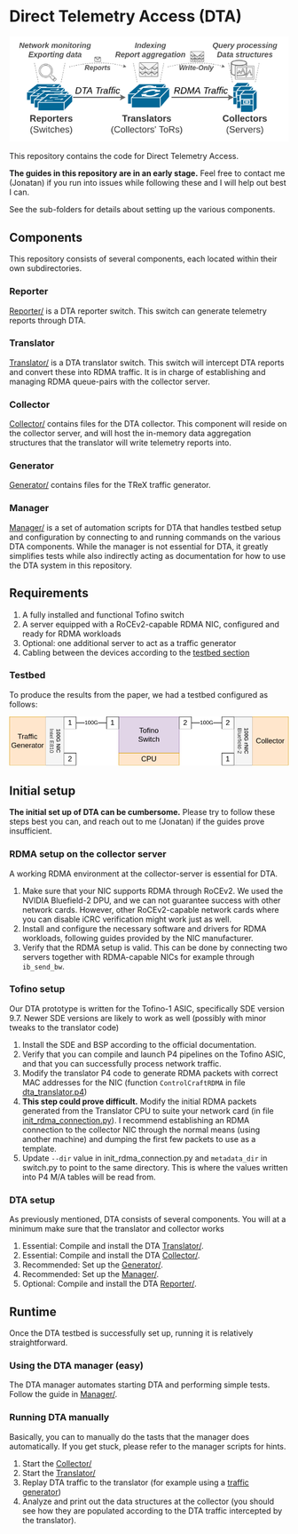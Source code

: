 # Direct Telemetry Access (DTA)
![Overview](Overview.png)

This repository contains the code for Direct Telemetry Access.

**The guides in this repository are in an early stage.**
Feel free to contact me (Jonatan) if you run into issues while following these and I will help out best I can.

See the sub-folders for details about setting up the various components.

## Components
This repository consists of several components, each located within their own subdirectories.

### Reporter
[Reporter/](Reporter/) is a DTA reporter switch. 
This switch can generate telemetry reports through DTA.

### Translator
[Translator/](Translator/) is a DTA translator switch. 
This switch will intercept DTA reports and convert these into RDMA traffic. 
It is in charge of establishing and managing RDMA queue-pairs with the collector server.

### Collector
[Collector/](Collector/) contains files for the DTA collector.
This component will reside on the collector server, and will host the in-memory data aggregation structures that the translator will write telemetry reports into.

### Generator
[Generator/](Generator/) contains files for the TReX traffic generator.

### Manager
[Manager/](Manager/) is a set of automation scripts for DTA that handles testbed setup and configuration by connecting to and running commands on the various DTA components.
While the manager is not essential for DTA, it greatly simplifies tests while also indirectly acting as documentation for how to use the DTA system in this repository.


## Requirements
1. A fully installed and functional Tofino switch
2. A server equipped with a RoCEv2-capable RDMA NIC, configured and ready for RDMA workloads
3. Optional: one additional server to act as a traffic generator
4. Cabling between the devices according to the [testbed section](#testbed)

### Testbed
To produce the results from the paper, we had a testbed configured as follows:

![Testbed](Testbed.png)

## Initial setup
**The initial set up of DTA can be cumbersome.**
Please try to follow these steps best you can, and reach out to me (Jonatan) if the guides prove insufficient.

### RDMA setup on the collector server
A working RDMA environment at the collector-server is essential for DTA.

1. Make sure that your NIC supports RDMA through RoCEv2. We used the NVIDIA Bluefield-2 DPU, and we can not guarantee success with other network cards. However, other RoCEv2-capable network cards where you can disable iCRC verification might work just as well.
2. Install and configure the necessary software and drivers for RDMA workloads, following guides provided by the NIC manufacturer.
3. Verify that the RDMA setup is valid. This can be done by connecting two servers together with RDMA-capable NICs for example through `ib_send_bw`.

### Tofino setup
Our DTA prototype is written for the Tofino-1 ASIC, specifically SDE version 9.7. Newer SDE versions are likely to work as well (possibly with minor tweaks to the translator code)

1. Install the SDE and BSP according to the official documentation.
2. Verify that you can compile and launch P4 pipelines on the Tofino ASIC, and that you can successfully process network traffic.
3. Modify the translator P4 code to generate RDMA packets with correct MAC addresses for the NIC (function `ControlCraftRDMA` in file [dta_translator.p4](Translator/p4src/dta_translator.p4))
4. **This step could prove difficult.** Modify the initial RDMA packets generated from the Translator CPU to suite your network card (in file [init_rdma_connection.py](Translator/init_rdma_connection.py)). I recommend establishing an RDMA connection to the collector NIC through the normal means (using another machine) and dumping the first few packets to use as a template.
5. Update `--dir` value in init_rdma_connection.py and `metadata_dir` in switch.py to point to the same directory. This is where the values written into P4 M/A tables will be read from.

### DTA setup
As previously mentioned, DTA consists of several components. You will at a minimum make sure that the translator and collector works

1. Essential: Compile and install the DTA [Translator/](Translator/).
2. Essential: Compile and install the DTA [Collector/](Collector/).
3. Recommended: Set up the [Generator/](Generator/).
4. Recommended: Set up the [Manager/](Manager/).
5. Optional: Compile and install the DTA [Reporter/](Reporter/).

## Runtime
Once the DTA testbed is successfully set up, running it is relatively straightforward.

### Using the DTA manager (easy)
The DTA manager automates starting DTA and performing simple tests.
Follow the guide in [Manager/](Manager/).

### Running DTA manually
Basically, you can to manually do the tasts that the manager does automatically. If you get stuck, please refer to the manager scripts for hints.
1. Start the [Collector/](Collector/)
2. Start the [Translator/](Translator/)
3. Replay DTA traffic to the translator (for example using a [traffic generator](Generator/))
4. Analyze and print out the data structures at the collector (you should see how they are populated according to the DTA traffic intercepted by the translator).
